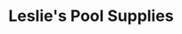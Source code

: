 ---
title: "Leslie's Pool Supplies"
url: /east-brunswick/leslies-pool-supplies/
shop: swimming pool
---